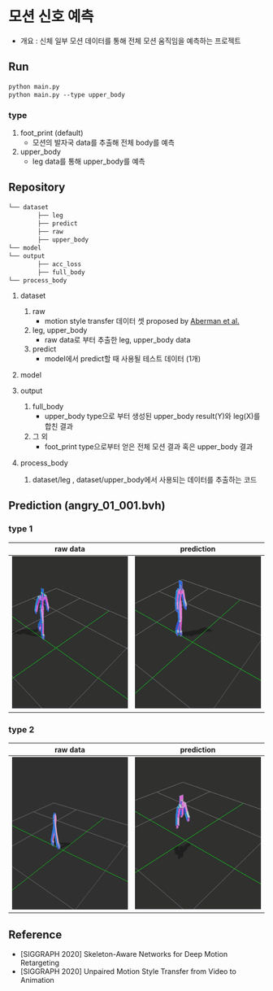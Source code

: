 # 모션 신호 예측

- 개요 : 신체 일부 모션 데이터를 통해 전체 모션 움직임을 예측하는 프로젝트

## Run

```
python main.py
python main.py --type upper_body
```

### type

1. foot_print (default)
   - 모션의 발자국 data를 추출해 전체 body를 예측
2. upper_body
   - leg data를 통해 upper_body를 예측

## Repository

```
└── dataset
        ├── leg
        ├── predict
        ├── raw
        ├── upper_body
└── model
└── output
        ├── acc_loss
        ├── full_body
└── process_body 
```

1. dataset

   1. raw
      - motion style transfer 데이터 셋 proposed by [Aberman et al.](https://arxiv.org/pdf/2005.05751.pdf)
   2. leg, upper_body
      - raw data로 부터 추출한 leg, upper_body data
   3. predict
      - model에서 predict할 때 사용될 테스트 데이터 (1개)

2. model

3. output

   1. full_body
      - upper_body type으로 부터 생성된 upper_body result(Y)와 leg(X)를 합친 결과
   2. 그 외
      - foot_print type으로부터 얻은 전체 모션 결과 혹은 upper_body 결과

4. process_body

   1. dataset/leg , dataset/upper_body에서 사용되는 데이터를 추출하는 코드

## Prediction (angry_01_001.bvh)

### **type 1**

|raw data| prediction|
|:---:|:---:|
|<img src="img/raw_full_body_motion.gif" width="450px" height="300px" title="raw data"></img><br/>|<img src="img/result_full_body.gif" width="450px" height="300px" title="prediction whole body"></img><br/>|

### **type 2**

|raw data| prediction|
|:---:|:---:|
|<img src="img/raw_lowerbody_motion.gif" width="450px" height="300px" title="raw lower body data"></img><br/>|<img src="img/result_upper_body.gif" width="450px" height="300px" title="prediction upper body"></img><br/>|


## Reference

- [SIGGRAPH 2020] Skeleton-Aware Networks for Deep Motion Retargeting
- [SIGGRAPH 2020] Unpaired Motion Style Transfer from Video to Animation
